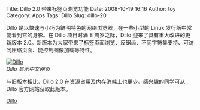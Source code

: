 Title: Dillo 2.0 带来标签页浏览功能
Date: 2008-10-19 16:16
Author: toy
Category: Apps
Tags: Dillo
Slug: dillo-20

Dillo 是以快速与小巧为鲜明特色的网络浏览器，在一些小型的 Linux
发行版中常能看到它的身影。在 Dillo 项目时满 8 周岁之际，Dillo
迎来了具有重大改进的更新版本
2.0。新版本为大家带来了标签页面浏览、反锯齿、不同字符集支持、可访问压缩页面、能控制图像加载等特性。

[![Dillo](http://i.linuxtoy.org/i/2008/10/dillo-thumb.png)](http://i.linuxtoy.org/i/2008/10/dillo.png)  
*Dillo 显示中文网页*

与旧版本相比，Dillo 2.0 在资源占用及内存消耗上也更少。感兴趣的同学可从
Dillo 官方网站获取此版本。

[Dillo](http://www.dillo.org/download.html)
